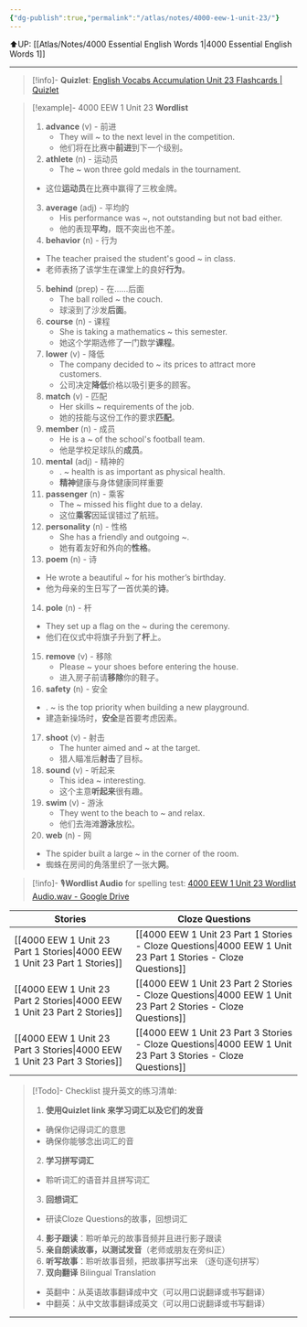 ```yaml
---
{"dg-publish":true,"permalink":"/atlas/notes/4000-eew-1-unit-23/"}
---
```


⬆️UP: [[Atlas/Notes/4000 Essential English Words 1\|4000 Essential English Words 1]]

---
> [!info]- **Quizlet**: [English Vocabs Accumulation Unit 23 Flashcards | Quizlet](https://quizlet.com/my/968069220/english-vocabs-accumulation-unit-23-flash-cards/?i=1vbzw5&x=1qqt)

> [!example]- 4000 EEW 1 Unit 23 **Wordlist**
> 1. **advance** (v) - 前进  
>     - They will ~ to the next level in the competition.  
 >    - 他们将在比赛中**前进**到下一个级别。
> 2. **athlete** (n) - 运动员  
>     - The ~ won three gold medals in the tournament.  
> 	- 这位**运动员**在比赛中赢得了三枚金牌。
> 3. **average** (adj) - 平均的  
>     - His performance was ~, not outstanding but not bad either.  
>     - 他的表现**平均**，既不突出也不差。
> 4. **behavior** (n) - 行为  
> 	- The teacher praised the student's good ~ in class.  
>	- 老师表扬了该学生在课堂上的良好**行为**。
> 5. **behind** (prep) - 在……后面  
>     - The ball rolled ~ the couch.  
>     - 球滚到了沙发**后面**。
> 6. **course** (n) - 课程  
>     - She is taking a mathematics ~ this semester.  
>     - 她这个学期选修了一门数学**课程**。
> 7. **lower** (v) - 降低  
>     - The company decided to ~ its prices to attract more customers.  
>     - 公司决定**降低**价格以吸引更多的顾客。
> 8. **match** (v) - 匹配  
>     - Her skills ~ requirements of the job.  
>     - 她的技能与这份工作的要求**匹配**。
> 9. **member** (n) - 成员  
>     - He is a ~ of the school's football team.  
>     - 他是学校足球队的**成员**。
> 10. **mental** (adj) - 精神的  
>     - . ~ health is as important as physical health.  
>     - **精神**健康与身体健康同样重要
> 11. **passenger** (n) - 乘客  
>     - The ~ missed his flight due to a delay.  
>     - 这位**乘客**因延误错过了航班。
> 12. **personality** (n) - 性格  
>     - She has a friendly and outgoing ~.  
>     - 她有着友好和外向的**性格**。
> 13. **poem** (n) - 诗  
> 	- He wrote a beautiful ~ for his mother’s birthday.  
> 	- 他为母亲的生日写了一首优美的**诗**。
> 14. **pole** (n) - 杆  
> 	- They set up a flag on the ~ during the ceremony.  
> 	- 他们在仪式中将旗子升到了**杆**上。
> 15. **remove** (v) - 移除  
>     - Please ~ your shoes before entering the house.  
>     - 进入房子前请**移除**你的鞋子。
> 16. **safety** (n) - 安全  
> 	- . ~ is the top priority when building a new playground.  
> 	- 建造新操场时，**安全**是首要考虑因素。
> 17. **shoot** (v) - 射击  
>     - The hunter aimed and ~ at the target.  
>     - 猎人瞄准后**射击**了目标。
> 18. **sound** (v) - 听起来  
>     - This idea ~ interesting.  
>     - 这个主意**听起来**很有趣。
> 19. **swim** (v) - 游泳  
>     - They went to the beach to ~ and relax.  
>     - 他们去海滩**游泳**放松。
> 20. **web** (n) - 网  
> 	- The spider built a large ~ in the corner of the room.  
> 	- 蜘蛛在房间的角落里织了一张大**网**。


> [!info]- 🎙️**Wordlist Audio** for spelling test: [4000 EEW 1 Unit 23 Wordlist Audio.wav - Google Drive]()

| Stories                               | Cloze Questions                                         |
| ------------------------------------- | ------------------------------------------------------- |
| [[4000 EEW 1 Unit 23 Part 1 Stories\|4000 EEW 1 Unit 23 Part 1 Stories]] | [[4000 EEW 1 Unit 23 Part 1 Stories - Cloze Questions\|4000 EEW 1 Unit 23 Part 1 Stories - Cloze Questions]] |
| [[4000 EEW 1 Unit 23 Part 2 Stories\|4000 EEW 1 Unit 23 Part 2 Stories]] | [[4000 EEW 1 Unit 23 Part 2 Stories - Cloze Questions\|4000 EEW 1 Unit 23 Part 2 Stories - Cloze Questions]] |
| [[4000 EEW 1 Unit 23 Part 3 Stories\|4000 EEW 1 Unit 23 Part 3 Stories]] | [[4000 EEW 1 Unit 23 Part 3 Stories - Cloze Questions\|4000 EEW 1 Unit 23 Part 3 Stories - Cloze Questions]] |

> [!Todo]- Checklist 提升英文的练习清单:
> 1. **使用Quizlet link 来学习词汇以及它们的发音** 
>	- 确保你记得词汇的意思 
>	- 确保你能够念出词汇的音 
> 2. **学习拼写词汇** 
>	- 聆听词汇的语音并且拼写词汇 
> 3. **回想词汇**
>	- 研读Cloze Questions的故事，回想词汇 
> 4. **影子跟读**：聆听单元的故事音频并且进行影子跟读 
> 5. **亲自朗读故事，以测试发音**（老师或朋友在旁纠正）
> 6. **听写故事**：聆听故事音频，把故事拼写出来 （逐句逐句拼写）
> 7. **双向翻译** Bilingual Translation 
>	- 英翻中：从英语故事翻译成中文（可以用口说翻译或书写翻译）
>	- 中翻英：从中文故事翻译成英文（可以用口说翻译或书写翻译）

---
